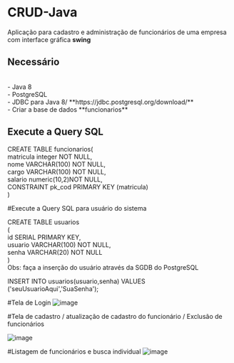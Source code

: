 # CRUD-Java

Aplicação para cadastro e administração de funcionários de uma empresa com interface gráfica **swing**

<h2>Necessário</h2> <br>
- Java 8 <br>
- PostgreSQL <br>
- JDBC para Java 8/ **https://jdbc.postgresql.org/download/** <br>
- Criar a base de dados **funcionarios** <br>

<h2>Execute a Query SQL</h2>


CREATE TABLE funcionarios(                  <br>
  matricula integer NOT NULL,               <br>
  nome VARCHAR(100)  NOT NULL,              <br>
  cargo VARCHAR(100)  NOT NULL,             <br>
  salario numeric(10,2)NOT NULL,            <br>
  CONSTRAINT pk_cod PRIMARY KEY (matricula) <br>
)


#Execute a Query SQL para usuário do sistema

CREATE TABLE usuarios                        <br>
(                                            <br>
   id SERIAL PRIMARY KEY,                    <br>
   usuario VARCHAR(100) NOT NULL,            <br>
   senha VARCHAR(20)  NOT NULL               <br>
)                                            <br>
Obs: faça a inserção do usuário através da SGDB do PostgreSQL

INSERT INTO usuarios(usuario,senha) VALUES ('seuUsuarioAqui','SuaSenha');



#Tela de Login 
![image](https://github.com/CauanCisilio/CRUD-Java/assets/110429744/fa4b522f-9632-4dcb-98be-5b2f5c510c53)

#Tela de cadastro / atualização de cadastro do funcionário / Exclusão de funcionários

![image](https://github.com/CauanCisilio/CRUD-Java/assets/110429744/bdbbf1a1-c38b-4e78-80f4-8f7f5cac1c0d)

#Listagem de funcionários e busca individual
![image](https://github.com/CauanCisilio/CRUD-Java/assets/110429744/a1aa3e0d-7eb6-492b-b8a0-030689178914)
